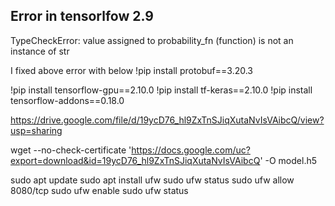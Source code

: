 ## Error in tensorlfow 2.9

TypeCheckError: value assigned to probability_fn (function) is not an instance of str

I fixed above error with below
!pip install protobuf==3.20.3


!pip install tensorflow-gpu==2.10.0
!pip install tf-keras==2.10.0
!pip install tensorflow-addons==0.18.0

https://drive.google.com/file/d/19ycD76_hl9ZxTnSJiqXutaNvIsVAibcQ/view?usp=sharing

wget --no-check-certificate 'https://docs.google.com/uc?export=download&id=19ycD76_hl9ZxTnSJiqXutaNvIsVAibcQ' -O model.h5


sudo apt update
sudo apt install ufw
sudo ufw status
sudo ufw allow 8080/tcp
sudo ufw enable
sudo ufw status
